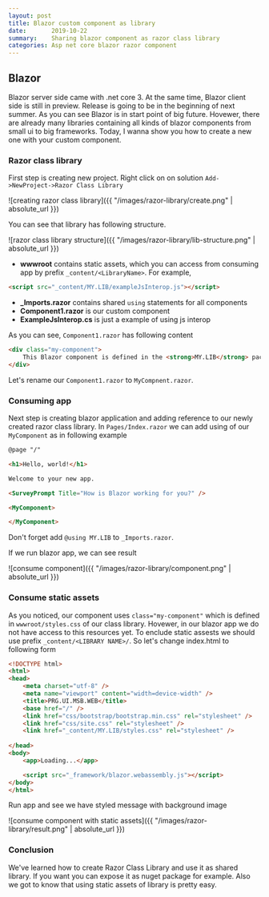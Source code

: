 ```yaml
---
layout: post
title: Blazor custom component as library
date:       2019-10-22
summary:    Sharing blazor component as razor class library
categories: Asp net core blazor razor component
---
```


## Blazor

Blazor server side came with .net core 3. At the same time, Blazor client side is still in preview. Release is going to be in the beginning of next summer.
 As you can see Blazor is in start point of big future. Hovewer, there are already many libraries containing all kinds of blazor components from small ui to big frameworks.
 Today, I wanna show you how to create a new one with your custom component.

### Razor class library

First step is creating new project. Right click on on solution `Add->NewProject->Razor Class Library`

![creating razor class library]({{ "/images/razor-library/create.png" | absolute_url }})

You can see that library has following structure.

![razor class library structure]({{ "/images/razor-library/lib-structure.png" | absolute_url }})

* **wwwroot** contains static assets, which you can access from consuming app by prefix `_content/<LibraryName>`. For example,

```html
<script src="_content/MY.LIB/exampleJsInterop.js"></script>
```

* **_Imports.razor** contains shared `using` statements for all components
* **Component1.razor** is our custom component
* **ExampleJsInterop.cs** is just a example of using js interop

As you can see, `Component1.razor` has following content

```html
<div class="my-component">
    This Blazor component is defined in the <strong>MY.LIB</strong> package.
</div>
```

Let's rename our `Component1.razor` to `MyCompnent.razor`.

### Consuming app

Next step is creating blazor application and adding reference to our newly created razor class library.
 In `Pages/Index.razor` we can add using of our `MyComponent` as in following example

 ```html
 @page "/"

<h1>Hello, world!</h1>

Welcome to your new app.

<SurveyPrompt Title="How is Blazor working for you?" />

<MyComponent>

</MyComponent>
 ```

 Don't forget add `@using MY.LIB` to `_Imports.razor`.

 If we run blazor app, we can see result

![consume component]({{ "/images/razor-library/component.png" | absolute_url }})

### Consume static assets

As you noticed, our component uses `class="my-component"` which is defined in `wwwroot/styles.css` of our class library. Hovewer, in our blazor app we do not have 
access to this resources yet. To enclude static assests we should use prefix `_content/<LIBRARY NAME>/`. So let's change index.html to following form

```html
<!DOCTYPE html>
<html>
<head>
    <meta charset="utf-8" />
    <meta name="viewport" content="width=device-width" />
    <title>PRG.UI.MSB.WEB</title>
    <base href="/" />
    <link href="css/bootstrap/bootstrap.min.css" rel="stylesheet" />
    <link href="css/site.css" rel="stylesheet" />
    <link href="_content/MY.LIB/styles.css" rel="stylesheet" />
    
</head>
<body>
    <app>Loading...</app>

    <script src="_framework/blazor.webassembly.js"></script>    
</body>
</html>

```

Run app and see we have styled message with background image

![consume component with static assets]({{ "/images/razor-library/result.png" | absolute_url }})

### Conclusion

We've learned how to create Razor Class Library and use it as shared library. If you want you can expose it as nuget package for example. 
Also we got to know that using static assets of library is pretty easy.